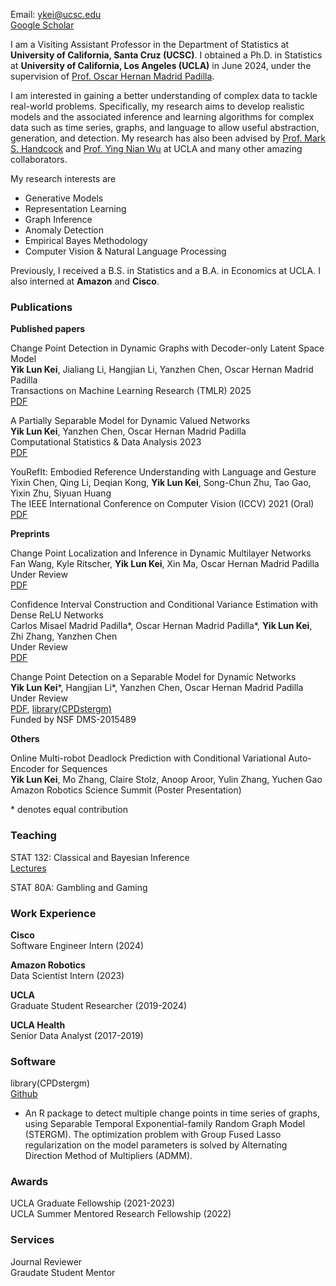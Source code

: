 Email: ykei@ucsc.edu\
[Google Scholar](https://scholar.google.com/citations?hl=en&user=EveYevcAAAAJ)


I am a Visiting Assistant Professor in the Department of Statistics at **University of California, Santa Cruz (UCSC)**. I obtained a Ph.D. in Statistics at **University of California, Los Angeles (UCLA)** in June 2024, under the supervision of [Prof. Oscar Hernan Madrid Padilla](https://hernanmp.github.io).


I am interested in gaining a better understanding of complex data to tackle real-world problems. Specifically, my research aims to develop realistic models and the associated inference and learning algorithms for complex data such as time series, graphs, and language to allow useful abstraction, generation, and detection. My research has also been advised by [Prof. Mark S. Handcock](https://handcock.github.io) and [Prof. Ying Nian Wu](http://www.stat.ucla.edu/~ywu/research.html) at UCLA and many other amazing collaborators.


My research interests are 

- Generative Models
- Representation Learning
- Graph Inference
- Anomaly Detection
- Empirical Bayes Methodology
- Computer Vision & Natural Language Processing

Previously, I received a B.S. in Statistics and a B.A. in Economics at UCLA. I also interned at **Amazon** and **Cisco**.


### Publications

**Published papers**

Change Point Detection in Dynamic Graphs with Decoder-only Latent Space Model\
**Yik Lun Kei**, Jialiang Li, Hangjian Li, Yanzhen Chen, Oscar Hernan Madrid Padilla\
Transactions on Machine Learning Research (TMLR) 2025\
[PDF](https://arxiv.org/pdf/2404.04719.pdf)

A Partially Separable Model for Dynamic Valued Networks\
**Yik Lun Kei**, Yanzhen Chen, Oscar Hernan Madrid Padilla\
Computational Statistics & Data Analysis 2023\
[PDF](https://arxiv.org/pdf/2205.13651.pdf)

YouRefIt: Embodied Reference Understanding with Language and Gesture\
Yixin Chen, Qing Li, Deqian Kong, **Yik Lun Kei**, Song-Chun Zhu, Tao Gao, Yixin Zhu, Siyuan Huang\
The IEEE International Conference on Computer Vision (ICCV) 2021 (Oral)\
[PDF](http://openaccess.thecvf.com/content/ICCV2021/papers/Chen_YouRefIt_Embodied_Reference_Understanding_With_Language_and_Gesture_ICCV_2021_paper.pdf)


**Preprints**

Change Point Localization and Inference in Dynamic Multilayer Networks\
Fan Wang, Kyle Ritscher, **Yik Lun Kei**, Xin Ma, Oscar Hernan Madrid Padilla\
Under Review\
[PDF](https://arxiv.org/pdf/2506.21878)

Confidence Interval Construction and Conditional Variance Estimation with Dense ReLU Networks\
Carlos Misael Madrid Padilla\*, Oscar Hernan Madrid Padilla\*, **Yik Lun Kei**, Zhi Zhang, Yanzhen Chen\
Under Review\
[PDF](https://arxiv.org/pdf/2412.20355)

Change Point Detection on a Separable Model for Dynamic Networks\
**Yik Lun Kei**\*, Hangjian Li\*, Yanzhen Chen, Oscar Hernan Madrid Padilla\
Under Review\
[PDF](https://arxiv.org/pdf/2303.17642.pdf), [library(CPDstergm)](https://github.com/allenkei/CPDstergm)\
Funded by NSF DMS-2015489


**Others**

Online Multi-robot Deadlock Prediction with Conditional Variational Auto-Encoder for Sequences\
**Yik Lun Kei**, Mo Zhang, Claire Stolz, Anoop Aroor, Yulin Zhang, Yuchen Gao\
Amazon Robotics Science Summit (Poster Presentation)

\* denotes equal contribution

### Teaching

STAT 132:  Classical and Bayesian Inference\
[Lectures](https://youtube.com/playlist?list=PL3JwN3Ix6VdIG5S2QvyLs7xLb_JvMpssG&si=ZV6VpYiuPrv0F7VK)

STAT 80A: Gambling and Gaming

### Work Experience

**Cisco**\
Software Engineer Intern (2024)

**Amazon Robotics**\
Data Scientist Intern (2023)

**UCLA**\
Graduate Student Researcher (2019-2024)

**UCLA Health**\
Senior Data Analyst (2017-2019)

### Software 

library(CPDstergm)\
[Github](https://github.com/allenkei/CPDstergm)
- An R package to detect multiple change points in time series of graphs, using Separable Temporal Exponential-family Random Graph Model (STERGM). The optimization problem with Group Fused Lasso regularization on the model parameters is solved by Alternating Direction Method of Multipliers (ADMM).


### Awards
UCLA Graduate Fellowship (2021-2023)\
UCLA Summer Mentored Research Fellowship (2022)

### Services
Journal Reviewer\
Graudate Student Mentor

